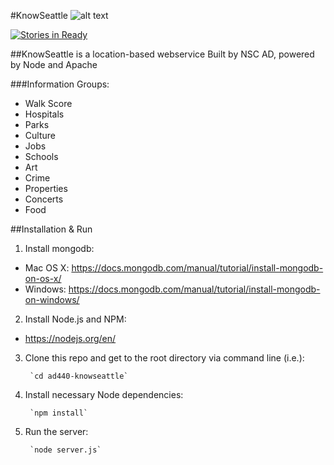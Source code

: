 #KnowSeattle
![alt text](https://github.com/NSC-AD-BAS/AD440-KnowSeattle/blob/master/webroot/assets/seattle.jpg "Know Seattle")

[![Stories in Ready](https://badge.waffle.io/GelLiNN/AD440-KnowSeattle.png?label=ready&title=Ready)](http://waffle.io/GelLiNN/AD440-KnowSeattle)

##KnowSeattle is a location-based webservice
Built by NSC AD, powered by Node and Apache

###Information Groups:
* Walk Score
* Hospitals
* Parks
* Culture
* Jobs
* Schools
* Art
* Crime
* Properties
* Concerts
* Food

##Installation & Run
1. Install mongodb:
  * Mac OS X: https://docs.mongodb.com/manual/tutorial/install-mongodb-on-os-x/
  * Windows: https://docs.mongodb.com/manual/tutorial/install-mongodb-on-windows/

2. Install Node.js and NPM:
  * https://nodejs.org/en/

3. Clone this repo and get to the root directory via command line (i.e.):

   		`cd ad440-knowseattle`

4. Install necessary Node dependencies:

   		`npm install`

4. Run the server:

   		`node server.js`